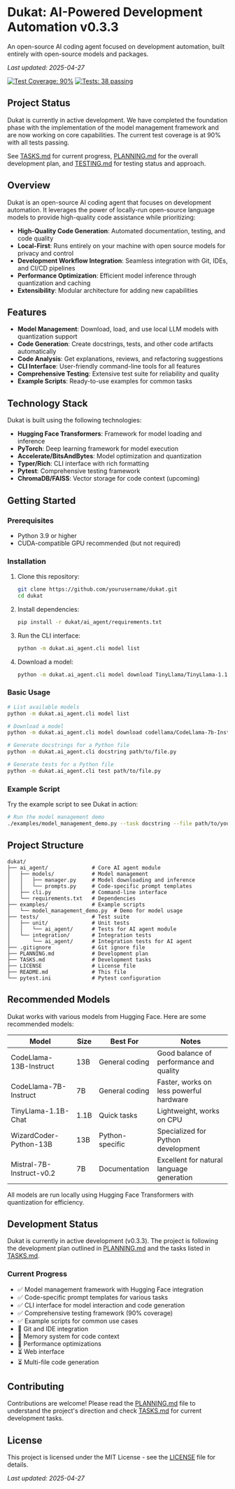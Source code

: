 # Dukat: AI-Powered Development Automation v0.3.3

An open-source AI coding agent focused on development automation, built entirely with open-source models and packages.

_Last updated: 2025-04-27_

[![Test Coverage: 90%](https://img.shields.io/badge/Test%20Coverage-90%25-brightgreen)](TESTING.md)
[![Tests: 38 passing](https://img.shields.io/badge/Tests-38%20passing-brightgreen)](TESTING.md)

## Project Status

Dukat is currently in active development. We have completed the foundation phase with the implementation of the model management framework and are now working on core capabilities. The current test coverage is at 90% with all tests passing.

See [TASKS.md](TASKS.md) for current progress, [PLANNING.md](PLANNING.md) for the overall development plan, and [TESTING.md](TESTING.md) for testing status and approach.

## Overview

Dukat is an open-source AI coding agent that focuses on development automation. It leverages the power of locally-run open-source language models to provide high-quality code assistance while prioritizing:

- **High-Quality Code Generation**: Automated documentation, testing, and code quality
- **Local-First**: Runs entirely on your machine with open source models for privacy and control
- **Development Workflow Integration**: Seamless integration with Git, IDEs, and CI/CD pipelines
- **Performance Optimization**: Efficient model inference through quantization and caching
- **Extensibility**: Modular architecture for adding new capabilities

## Features

- **Model Management**: Download, load, and use local LLM models with quantization support
- **Code Generation**: Create docstrings, tests, and other code artifacts automatically
- **Code Analysis**: Get explanations, reviews, and refactoring suggestions
- **CLI Interface**: User-friendly command-line tools for all features
- **Comprehensive Testing**: Extensive test suite for reliability and quality
- **Example Scripts**: Ready-to-use examples for common tasks

## Technology Stack

Dukat is built using the following technologies:

- **Hugging Face Transformers**: Framework for model loading and inference
- **PyTorch**: Deep learning framework for model execution
- **Accelerate/BitsAndBytes**: Model optimization and quantization
- **Typer/Rich**: CLI interface with rich formatting
- **Pytest**: Comprehensive testing framework
- **ChromaDB/FAISS**: Vector storage for code context (upcoming)

## Getting Started

### Prerequisites

- Python 3.9 or higher
- CUDA-compatible GPU recommended (but not required)

### Installation

1. Clone this repository:

   ```bash
   git clone https://github.com/yourusername/dukat.git
   cd dukat
   ```

2. Install dependencies:

   ```bash
   pip install -r dukat/ai_agent/requirements.txt
   ```

3. Run the CLI interface:

   ```bash
   python -m dukat.ai_agent.cli model list
   ```

4. Download a model:

   ```bash
   python -m dukat.ai_agent.cli model download TinyLlama/TinyLlama-1.1B-Chat-v1.0
   ```

### Basic Usage

```bash
# List available models
python -m dukat.ai_agent.cli model list

# Download a model
python -m dukat.ai_agent.cli model download codellama/CodeLlama-7b-Instruct-hf

# Generate docstrings for a Python file
python -m dukat.ai_agent.cli docstring path/to/file.py

# Generate tests for a Python file
python -m dukat.ai_agent.cli test path/to/file.py
```

### Example Script

Try the example script to see Dukat in action:

```bash
# Run the model management demo
./examples/model_management_demo.py --task docstring --file path/to/your/file.py
```

## Project Structure

```
dukat/
├── ai_agent/              # Core AI agent module
│   ├── models/            # Model management
│   │   ├── manager.py     # Model downloading and inference
│   │   └── prompts.py     # Code-specific prompt templates
│   ├── cli.py             # Command-line interface
│   └── requirements.txt   # Dependencies
├── examples/              # Example scripts
│   └── model_management_demo.py  # Demo for model usage
├── tests/                 # Test suite
│   ├── unit/              # Unit tests
│   │   └── ai_agent/      # Tests for AI agent module
│   └── integration/       # Integration tests
│       └── ai_agent/      # Integration tests for AI agent
├── .gitignore             # Git ignore file
├── PLANNING.md            # Development plan
├── TASKS.md               # Development tasks
├── LICENSE                # License file
├── README.md              # This file
└── pytest.ini             # Pytest configuration
```

## Recommended Models

Dukat works with various models from Hugging Face. Here are some recommended models:

| Model                    | Size | Best For        | Notes                                     |
| ------------------------ | ---- | --------------- | ----------------------------------------- |
| CodeLlama-13B-Instruct   | 13B  | General coding  | Good balance of performance and quality   |
| CodeLlama-7B-Instruct    | 7B   | General coding  | Faster, works on less powerful hardware   |
| TinyLlama-1.1B-Chat      | 1.1B | Quick tasks     | Lightweight, works on CPU                 |
| WizardCoder-Python-13B   | 13B  | Python-specific | Specialized for Python development        |
| Mistral-7B-Instruct-v0.2 | 7B   | Documentation   | Excellent for natural language generation |

All models are run locally using Hugging Face Transformers with quantization for efficiency.

## Development Status

Dukat is currently in active development (v0.3.3). The project is following the development plan outlined in [PLANNING.md](PLANNING.md) and the tasks listed in [TASKS.md](TASKS.md).

### Current Progress

- ✅ Model management framework with Hugging Face integration
- ✅ Code-specific prompt templates for various tasks
- ✅ CLI interface for model interaction and code generation
- ✅ Comprehensive testing framework (90% coverage)
- ✅ Example scripts for common use cases
- 🔄 Git and IDE integration
- 🔄 Memory system for code context
- 🔄 Performance optimizations
- ⏳ Web interface
- ⏳ Multi-file code generation

## Contributing

Contributions are welcome! Please read the [PLANNING.md](PLANNING.md) file to understand the project's direction and check [TASKS.md](TASKS.md) for current development tasks.

## License

This project is licensed under the MIT License - see the [LICENSE](LICENSE) file for details.

_Last updated: 2025-04-27_
